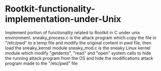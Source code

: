 # Rootkit-functionality-implementation-under-Unix
Implement portion of functionality related to Rootkit in C under unix environment.
sneaky_process.c is the attack program which copy the file in "/etc/pwd" to a temp file and modify the original content in pwd file,
then load the sneaky_kernel module
sneaky_mod.c is the sneaky Linux kernel module which modify "getdents", "read" and "open" system calls to hide the running attack program
from the OS and hide the modifications attack program made to the "/etc/pwd" file
